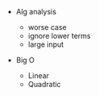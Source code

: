 - Alg analysis
  - worse case
  - ignore lower terms
  - large input
  
- Big O
  - Linear
  - Quadratic
